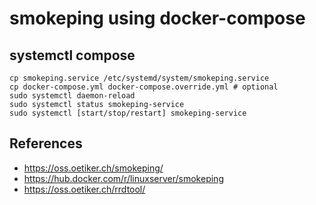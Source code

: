 # smokeping using docker-compose

## systemctl compose
```
cp smokeping.service /etc/systemd/system/smokeping.service
cp docker-compose.yml docker-compose.override.yml # optional
sudo systemctl daemon-reload
sudo systemctl status smokeping-service
sudo systemctl [start/stop/restart] smokeping-service
```

## References
- https://oss.oetiker.ch/smokeping/
- https://hub.docker.com/r/linuxserver/smokeping
- https://oss.oetiker.ch/rrdtool/
